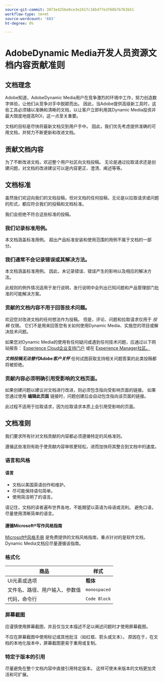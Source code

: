 ```yaml
---
source-git-commit: 38f3e425be0ce3e241fc18b477e3f68b7b763b51
workflow-type: tm+mt
source-wordcount: '683'
ht-degree: 0%

---
```

# AdobeDynamic Media开发人员资源文档内容贡献准则

## 文档理念

Adobe知道，AdobeDynamic Media用户在竞争激烈的环境中工作，努力创造数字体验，让他们从竞争对手中脱颖而出。 因此，当Adobe提供高级新工具时，这些工具必须辅以准确和清晰的文档，以让客户立即利用其Dynamic Media投资并最大限度地提高ROI，这一点至关重要。

文档的目标是尽快将最新文档交到用户手中。 因此，我们优先考虑提供准确的可用文档，并努力不断更新和改进文档。

## 贡献文档内容

为了不断改进文档，欢迎整个用户社区向文档投稿。 无论是通过拉取请求还是创建问题，对文档的改进建议可以是内容更正、澄清、阐述等等。

## 文档标准

虽然我们欢迎向我们的文档投稿，但对文档的任何投稿，无论是以拉取请求或问题的形式，都应符合我们的投稿和文档标准。

我们会拒绝不符合这些标准的投稿。

### 我们记录标准用例。

本文档涵盖标准用例。 超出产品标准安装和使用范围的用例不属于文档的一部分。

### 我们通常不会记录错误或其解决方法。

本文档涵盖标准用例。 因此，未记录错误、错误产生的影响以及相应的解决方法。

此规则的例外情况适用于发行说明，发行说明中会列出已知问题和产品管理部门批准的可能解决方案。

### 贡献的文档内容不用于回答技术问题。

欢迎您对改进文档的任何想法作为投稿。 但是，评论、问题和拉取请求仅用于 *投稿* 仅限。 它们不是用来回答您有关如何使用Dynamic Media、实施您的项目或解决技术问题。

如果您对Dynamic Media的使用有任何疑问或遇到任何技术问题，应通过以下网站报告： [Experience Cloud企业支持门户](https://experienceleague.adobe.com/?support-solution=General&amp;support-tab=home#support) 或在 [Experience Manager社区。](https://experienceleaguecommunities.adobe.com/t5/adobe-experience-manager/ct-p/adobe-experience-manager-community)

***文档投稿无法替代Adobe客户关怀*** 任何试图获取支持相关问题答案的此类投稿都将被拒绝。

### 贡献内容必须明确引用受影响的文档页面。

如果创建问题以建议对文档进行改进，则必须包含指向受影响页面的链接。 如果您通过使用 **编辑此页面** 链接时，问题创建后会自动包含指向该页面的链接。

此过程不适用于拉取请求，因为拉取请求本质上会引用受影响的页面。

## 文档准则

我们要求所有针对文档贡献的内容都必须遵循特定的风格准则。

遵循这些准则有助于使贡献内容审核更轻松，进而加快将其整合到文档中的速度。

### 语言和风格

#### 语言

* 文档以美国英语创作和维护。
* 尽可能保持语句简单。
* 使用简洁明了的语言。

请记住，文档的读者遍布世界各地，不能期望以英语为母语或流利。 避免口语，尽量使用清晰简单的语言。

#### 遵循Microsoft®写作风格指南

[Microsoft®风格手册](https://learn.microsoft.com/en-us/style-guide/welcome/) 是免费提供的文档风格指南，重点针对的是软件文档，Dynamic Media文档应尽量遵循该指南。

### 格式化

| 商品 | 样式 |
|---|---|
| UI元素或选项 | **粗体** |
| 文件名、路径、用户输入、参数值 | `monospaced` |
| 代码，命令行 | ```Code Block``` |

### 屏幕截图

应谨慎使用屏幕截图，并且仅当文本描述不足以阐述问题时才使用屏幕截图。

不应在屏幕截图中使用标记或其他批注（如红框、箭头或文本）。 原因在于，在文档的本地化版本中，屏幕截图更易于重用或复制。

### 特定于版本的引用

尽量避免在整个文档内容中直接引用特定版本。 这样可使未来版本的文档更加灵活和可扩展。
